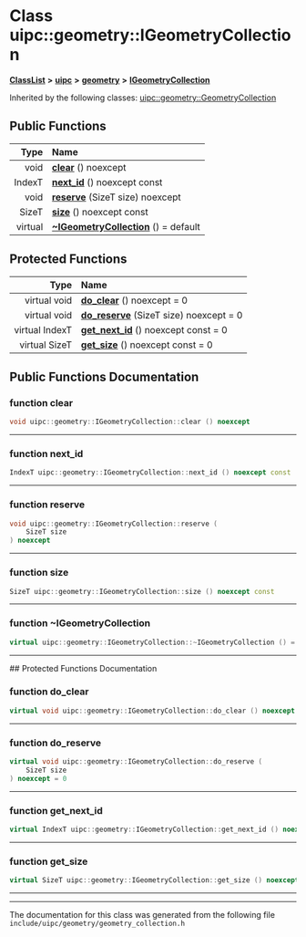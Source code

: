 

# Class uipc::geometry::IGeometryCollection



[**ClassList**](annotated.md) **>** [**uipc**](namespaceuipc.md) **>** [**geometry**](namespaceuipc_1_1geometry.md) **>** [**IGeometryCollection**](classuipc_1_1geometry_1_1_i_geometry_collection.md)










Inherited by the following classes: [uipc::geometry::GeometryCollection](classuipc_1_1geometry_1_1_geometry_collection.md)
































## Public Functions

| Type | Name |
| ---: | :--- |
|  void | [**clear**](#function-clear) () noexcept<br> |
|  IndexT | [**next\_id**](#function-next_id) () noexcept const<br> |
|  void | [**reserve**](#function-reserve) (SizeT size) noexcept<br> |
|  SizeT | [**size**](#function-size) () noexcept const<br> |
| virtual  | [**~IGeometryCollection**](#function-igeometrycollection) () = default<br> |
























## Protected Functions

| Type | Name |
| ---: | :--- |
| virtual void | [**do\_clear**](#function-do_clear) () noexcept = 0<br> |
| virtual void | [**do\_reserve**](#function-do_reserve) (SizeT size) noexcept = 0<br> |
| virtual IndexT | [**get\_next\_id**](#function-get_next_id) () noexcept const = 0<br> |
| virtual SizeT | [**get\_size**](#function-get_size) () noexcept const = 0<br> |




## Public Functions Documentation




### function clear 

```C++
void uipc::geometry::IGeometryCollection::clear () noexcept
```




<hr>



### function next\_id 

```C++
IndexT uipc::geometry::IGeometryCollection::next_id () noexcept const
```




<hr>



### function reserve 

```C++
void uipc::geometry::IGeometryCollection::reserve (
    SizeT size
) noexcept
```




<hr>



### function size 

```C++
SizeT uipc::geometry::IGeometryCollection::size () noexcept const
```




<hr>



### function ~IGeometryCollection 

```C++
virtual uipc::geometry::IGeometryCollection::~IGeometryCollection () = default
```




<hr>
## Protected Functions Documentation




### function do\_clear 

```C++
virtual void uipc::geometry::IGeometryCollection::do_clear () noexcept = 0
```




<hr>



### function do\_reserve 

```C++
virtual void uipc::geometry::IGeometryCollection::do_reserve (
    SizeT size
) noexcept = 0
```




<hr>



### function get\_next\_id 

```C++
virtual IndexT uipc::geometry::IGeometryCollection::get_next_id () noexcept const = 0
```




<hr>



### function get\_size 

```C++
virtual SizeT uipc::geometry::IGeometryCollection::get_size () noexcept const = 0
```




<hr>

------------------------------
The documentation for this class was generated from the following file `include/uipc/geometry/geometry_collection.h`

